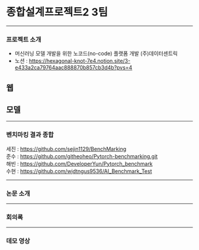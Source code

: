 # 종합설계프로젝트2 3팀
---
### 프로젝트 소개
- 머신러닝 모델 개발을 위한 노코드(no-code) 플랫폼 개발 (주)데이터센트릭
- 노션 : https://hexagonal-knot-7e4.notion.site/3-e433a2ca79764aac888870b857cb3d4b?pvs=4

## 웹


## 모델
---
### 벤치마킹 결과 종합  

세진 : https://github.com/sejin1129/BenchMarking  
준수 : https://github.com/githeoheo/Pytorch-benchmarking.git  
해빈 : https://github.com/DeveloperYun/Pytorch_benchmark  
수현 : https://github.com/wjdtngus9536/AI_Benchmark_Test  

---
### 논문 소개

---
### 회의록

---
### 데모 영상

